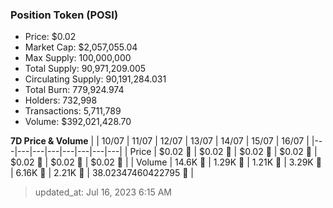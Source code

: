 
  ### Position Token (POSI)
  - Price: $0.02
  - Market Cap: $2,057,055.04
  - Max Supply: 100,000,000
  - Total Supply: 90,971,209.005
  - Circulating Supply: 90,191,284.031
  - Total Burn: 779,924.974
  - Holders: 732,998
  - Transactions: 5,711,789
  - Volume: $392,021,428.70

  **7D Price & Volume**
  | | 10&#x2F;07 | 11&#x2F;07 | 12&#x2F;07 | 13&#x2F;07 | 14&#x2F;07 | 15&#x2F;07 | 16&#x2F;07 |
  |---|---|---|---|---|---|---|---|
  | Price | $0.02 🚀 | $0.02 🔻 | $0.02 🔻 | $0.02 🚀 | $0.02 🔻 | $0.02 🔻 | $0.02 🔻 |
  | Volume | 14.6K 🚀 | 1.29K 🔻 | 1.21K 🔻 | 3.29K 🚀 | 6.16K 🚀 | 2.21K 🔻 | 38.02347460422795 🔻 |

  > updated_at: Jul 16, 2023 6:15 AM

